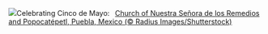 ![](https://www.bing.com/th?id=OHR.Popocatepetl_EN-US0582960818_UHD.jpg&w=1000)Celebrating Cinco de Mayo:&nbsp;&ensp;[Church of Nuestra Señora de los Remedios and Popocatépetl, Puebla, Mexico (© Radius Images/Shutterstock)](https://www.bing.com/th?id=OHR.Popocatepetl_EN-US0582960818_UHD.jpg)
<br><br/>
